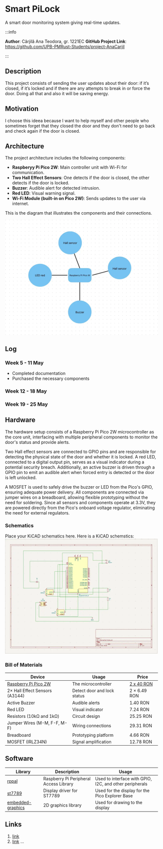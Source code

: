 # Smart PiLock
A smart door monitoring system giving real-time updates.

:::info 

**Author**: Cârjilǎ Ana Teodora, gr. 1221EC
**GitHub Project Link**: https://github.com/UPB-PMRust-Students/project-AnaCarjil

:::

## Description

This project consists of sending the user updates about their door: if it’s closed, if it’s locked and if there are any attempts to break in or force the door. Doing all that and also it will be saving energy.

## Motivation

I choose this ideea because I want to help myself and other people who sometimes forget that they closed the door and they don't need to go back and check again if the door is closed.

## Architecture 

The project architecture includes the following components:
- **Raspberyy Pi Pico 2W**: Main controller unit with Wi-Fi for communication.
- **Two Hall Effect Sensors**: One detects if the door is closed, the other detects if the door is locked.
- **Buzzer**: Audible alert for detected intrusion.  
- **Red LED**: Visual warning signal.  
- **Wi-Fi Module (built-in on Pico 2W)**: Sends updates to the user via internet. 

This is the diagram that illustrates the components and their connections.

![Schematic diagram](image.webp)
## Log

<!-- write your progress here every week -->

### Week 5 - 11 May
- Completed documentation
- Purchased the necessary components

### Week 12 - 18 May

### Week 19 - 25 May

## Hardware

The hardware setup consists of a Raspberry Pi Pico 2W microcontroller as the core unit, interfacing with multiple peripheral components to monitor the door's status and provide alerts.

Two Hall effect sensors are connected to GPIO pins and are responsible for detecting the physical state of the door and whether it is locked. A red LED, connected to a digital output pin, serves as a visual indicator during a potential security breach. Additionally, an active buzzer is driven through a GPIO pin to emit an audible alert when forced entry is detected or the door is left unlocked.

A MOSFET is used to safely drive the buzzer or LED from the Pico's GPIO, ensuring adequate power delivery. All components are connected via jumper wires on a breadboard, allowing flexible prototyping without the need for soldering. Since all sensors and components operate at 3.3V, they are powered directly from the Pico's onboard voltage regulator, eliminating the need for external regulators.

### Schematics

Place your KiCAD schematics here.
Here is a KiCAD schemstics:
![KiCAD scheme](image1.webp)
### Bill of Materials

<!-- Fill out this table with all the hardware components that you might need.

The format is 
```
| [Device](link://to/device) | This is used ... | [price](link://to/store) |

```

-->

| Device | Usage | Price |
|--------|--------|-------|
| [Raspberry Pi Pico 2W](https://www.raspberrypi.com/documentation/microcontrollers/raspberry-pi-pico.html) | The microcontroller | [ 2 x 40 RON](https://www.optimusdigital.ro/en/raspberry-pi-boards/12394-raspberry-pi-pico-w.html) |
| 2× Hall Effect Sensors (A3144) | Detect door and lock status | 2 × 6.49 RON |
| Active Buzzer | Audible alerts | 1.40 RON |
| Red LED | Visual indicator | 7.24 RON |
| Resistors (10kΩ and 1kΩ) | Circuit design | 25.25 RON |
| Jumper Wires (M-M, F-F, M-F) | Wiring connections | 29.31 RON |
| Breadboard | Prototyping platform | 4.66 RON |
| MOSFET (IRLZ34N) | Signal amplification | 12.78 RON |

## Software

| Library | Description | Usage |
|---------|-------------|-------|
| [rppal](https://docs.rs/rppal/latest/rppal/) | Raspberry Pi Peripheral Access Library | Used to interface with GPIO, I2C, and other peripherals |
| [st7789](https://github.com/almindor/st7789) | Display driver for ST7789 | Used for the display for the Pico Explorer Base |
| [embedded-graphics](https://github.com/embedded-graphics/embedded-graphics) | 2D graphics library | Used for drawing to the display |

## Links

<!-- Add a few links that inspired you and that you think you will use for your project -->

1. [link](https://example.com)
2. [link](https://example3.com)
...
